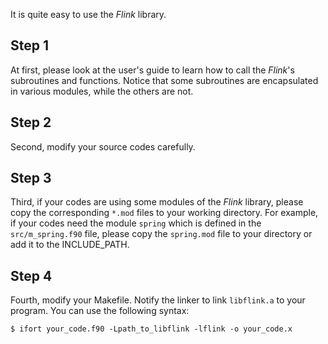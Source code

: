It is quite easy to use the *Flink* library.

## Step 1

At first, please look at the user's guide to learn how to call the *Flink*'s subroutines and functions. Notice that some subroutines are encapsulated in various modules, while the others are not.

## Step 2

Second, modify your source codes carefully.

## Step 3

Third, if your codes are using some modules of the *Flink* library, please copy the corresponding `*.mod` files to your working directory. For example, if your codes need the module `spring` which is defined in the `src/m_spring.f90` file, please copy the `spring.mod` file to your directory or add it to the INCLUDE_PATH.

## Step 4

Fourth, modify your Makefile. Notify the linker to link `libflink.a` to your program. You can use the following syntax:

```shell
$ ifort your_code.f90 -Lpath_to_libflink -lflink -o your_code.x
```
